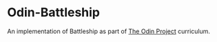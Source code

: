 # Odin-Battleship

An implementation of Battleship as part of [The Odin Project](https://www.theodinproject.com/lessons/node-path-javascript-battleship) curriculum.
